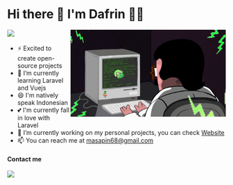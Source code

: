 <h1 style="center">
    Hi there 👋 I'm Dafrin 👨‍💻
</h1>

<img align="right" height="200" alt="GIF" src="https://github.com/destroylord/form-login/blob/master/dist/img/pacote-fullstack-danki-code.gif" />

<img src="https://github-readme-stats.vercel.app/api?username=destroylord&show_icons=true&count_private=true&include_all_commits=true&theme=dracula" width="400">

- ⚡ Excited to create open-source projects
- 🌱 I’m currently learning Laravel and Vuejs
- 😄 I'm natively speak Indonesian
- 💕 I'm currently fall in love with Laravel
- 🔭 I’m currently working on my personal projects, you can check <a href="https://degovan.com/">Website</a>
- 📫 You can reach me at masapin68@gmail.com




#### Contact me
  <a href="https://www.facebook.com/dafrin.maulana.98/" target="_blank">
    <img src="https://img.shields.io/badge/Facebook-1877F2?style=for-the-badge&logo=facebook&logoColor=white" />
  </a>
